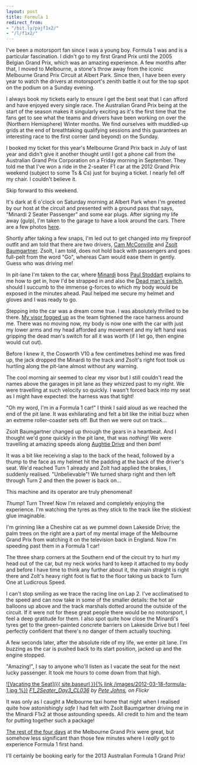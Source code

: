 ```yaml
---
layout: post
title: Formula 1
redirect_from:
- "/bit.ly/pajf1x2/"
- "/l/f1x2/"
---
```

I've been a motorsport fan since I was a young boy. Formula 1 was and is a
particular fascination. I didn't go to my first Grand Prix until the 2005
Belgian Grand Prix, which was an amazing experience. A few months after that, I
moved to Melbourne, a stone's throw away from the iconic Melbourne Grand Prix
Circuit at Albert Park. Since then, I have been every year to watch the drivers
at motorsport's zenith battle it out for the top spot on the podium on a Sunday
evening.


I always book my tickets early to ensure I get the best seat that I can afford
and have enjoyed every single race. The Australian Grand Prix being at the start
of the season makes it singularly exciting as it's the first time that the fans
get to see what the teams and drivers have been working on over the (Northern
Hemisphere) Winter months. We find ourselves with muddled-up grids at the end of
breathtaking qualifying sessions and this guarantees an interesting race to the
first corner (and beyond) on the Sunday.


I booked my ticket for this year's Melbourne Grand Prix back in July of last
year and didn't give it another thought until I got a phone call from the
Australian Grand Prix Corporation on a Friday morning in September. They told me
that I've won a ride in the 2-seater F1 car at the 2012 Grand Prix weekend
(subject to some Ts &amp; Cs) just for buying a ticket. I nearly fell off my
chair. I couldn't believe it.


Skip forward to this weekend.


It's dark at 6 o'clock on Saturday morning at Albert Park when I'm greeted by
our host at the circuit and presented with a ground pass that says, "Minardi 2
Seater Passenger" and some ear plugs. After signing my life away (gulp), I'm
taken to the garage to have a look around the cars. There are a few photos
[here](http://www.flickr.com/photos/johnsyweb/tags/f1x2/).

Shortly after taking a few snaps, I'm led out to get changed into my fireproof
outfit and am told that there are two drivers, [Cam McConville](http://en.wikipedia.org/wiki/Cameron_McConville)
and [Zsolt
Baumgartner](http://en.wikipedia.org/wiki/Zsolt_Baumgartner). Zsolt, I am told, does not hold back with passengers and
goes full-pelt from the word "Go", whereas Cam would ease them in gently. Guess
who was driving me!


In pit-lane I'm taken to the car, where [Minardi](http://en.wikipedia.org/wiki/Minardi) boss [Paul Stoddart](http://en.wikipedia.org/wiki/Paul_Stoddart) explains
to me how to get in, how I'd be strapped in and also the [Dead man's switch](http://en.wikipedia.org/wiki/Dead_man's_switch),
should I succumb to the immense g-forces to which my body would be exposed in
the minutes ahead. Paul helped me secure my helmet and gloves and I was ready to
go.


Stepping into the car was a dream come true. I was absolutely thrilled to be
there. [My visor fogged up](https://www.facebook.com/media/set/?set=a.371600602861814.85468.100000356313462&amp;type=1&amp;l=f12f31fe0c) as the team tightened the race harness around me.
There was no moving now, my body is now one with the car with just my lower arms
and my head afforded any movement and my left hand was gripping the dead man's
switch for all it was worth (if I let go, then engine would cut out).


Before I knew it, the Cosworth V10 a few centimetres behind me was fired up, the
jack dropped the Minardi to the track and Zsolt's right foot took us hurtling
along the pit-lane almost without any warning.


The cool morning air seemed to clear my visor but I still couldn't read the
names above the garages in pit lane as they whizzed past to my right. We were
travelling at such velocity so quickly. I wasn't forced back into my seat as I
might have expected: the harness was that tight!


&quot;Oh my word, I'm in a Formula 1 car!&quot; I think I said aloud as we
reached the end of the pit lane. It was exhilarating and felt a bit like the
initial buzz when an extreme roller-coaster sets off. But then we were out on
track...


Zsolt Baumgartner changed up through the gears in a heartbeat. And I thought
we'd gone quickly in the pit lane, that was _nothing_! We were
travelling at amazing speeds along [Aughtie
Drive](http://g.co/maps/cfkvf) and then _bam_!


It was a bit like receiving a slap to the back of the head, followed by a thump
to the face as my helmet hit the padding at the back of the driver's seat. We'd
reached Turn 1 already and Zolt had applied the brakes, I suddenly realised.
&quot;Unbelievable&quot;! We turned sharp right and then left through Turn 2
and then the power is back on...


This machine and its operator are truly phenomenal!


_Thump_! Turn Three! Now I'm relaxed and completely enjoying the
experience. I'm watching the tyres as they stick to the track like the stickiest
glue imaginable.


I'm grinning like a Cheshire cat as we pummel down Lakeside Drive; the palm
trees on the right are a part of my mental image of the Melbourne Grand Prix
from watching it on the television back in England. Now I'm speeding past them
in a Formula 1 car!


The three sharp corners at the Southern end of the circuit try to hurl my head
out of the car, but my neck works hard to keep it attached to my body and before
I have time to think any further about it, the main straight is right there and
Zolt's heavy right foot is flat to the floor taking us back to Turn One at
Ludicrous Speed.


I can't stop smiling as we trace the racing line on Lap 2. I've acclimatised to
the speed and can now take in some of the smaller details: the hot air balloons
up above and the track marshals dotted around the outside of the circuit. If it
were not for these great people there would be no motorsport, I feel a deep
gratitude for them. I also spot quite how close the Minardi's tyres get to the
green-painted concrete barriers on Lakeside Drive but I feel perfectly confident
that there's no danger of them actually touching.


A few seconds later, after the absolute ride of my life, we enter pit lane. I'm
buzzing as the car is pushed back to its start position, jacked up and the
engine stopped.


&quot;Amazing!&quot;, I say to anyone who'll listen as I vacate the seat for the
next lucky passenger. It took me hours to come down from that high.

[![Vacating the Seat]({{ site.baseurl }}{% link /images/2012-03-18-formula-1.jpg %})](https://flic.kr/p/buDwnY)
*[F1_2Seater_Day3_CL036](https://flic.kr/p/buDwnY) by [Pete Johns](https://www.flickr.com/photos/johnsyweb/), on Flickr*

It was only as I caught a Melbourne taxi home that night when I realised quite
how astonishingly _safe_ I had felt with Zsolt Baumgartner driving me in
the Minardi F1x2 at those astounding speeds. All credit to him and the team for
putting together such a package!


[The rest of the four
days](http://www.flickr.com/photos/johnsyweb/collections/72157629253526604/) at
the Melbourne Grand Prix were great, but somehow less significant than those few
minutes where I _really_ got to experience Formula 1 first hand.


I'll certainly be booking early for the 2013 Australian Formula 1 Grand Prix!

